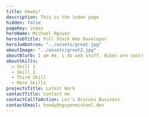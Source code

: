 ```yaml
---
title: Howdy!
description: This is the index page
hidden: false
pageKey: index
heroName: Michael Nguyen
heroJobTitle: Full Stack Web Developer
heroJumbotron: "../assets/great.jpg"
aboutImage: "../assets/great2.jpg"
aboutBlurb: I am me, i do web stuff. Bikes are cool!
aboutSkills:
  - Skill 1
  - Skill 2
  - Third Skill
  - More Skills
projectsTitle: Latest Work
contactTitle: Contact me
contactCallToAction: Let's Discuss Business
contactEmail: howdy@nguyenmichael.dev
---
```

